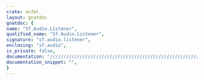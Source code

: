 ```yaml
---
crate: asfml
layout: gnatdoc
gnatdoc: {
name: "Sf.Audio.Listener",
qualified_name: "Sf.Audio.Listener",
signature: "sf.audio.listener",
enclosing: "sf.audio",
is_private: false,
documentation: "//////////////////////////////////////////////////////////\n/ @brief Change the global volume of all the sounds and musics\n/\n/ The volume is a number between 0 and 100; it is combined with\n/ the individual volume of each sound / music.\n/ The default value for the volume is 100 (maximum).\n/\n/ @param volume New global volume, in the range [0, 100]\n/\n//////////////////////////////////////////////////////////",
documentation_snippet: "",
}
---
```

